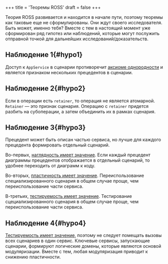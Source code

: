 +++
title = 'Теоремы ROSS'
draft = false
+++

Теория ROSS развивается и находится в начале пути, поэтому теоремы как таковые еще не сформулированы. Они ждут своего исследователя. Быть может, именно тебя? Вместе с тем в настоящий момент уже сформирован ряд гипотез или наблюдений, которые могут послужить отправной точкой для дальнейших исследований/доказательств.

## Наблюдение 1{#hypo1}

Доступ к `AppService` в сценарии противоречит [аксиоме однородности](../axioms/#uniform "Аксиома однородности — rossmanual.com") и является признаком нескольких прецедентов в сценарии.

## Наблюдение 2{#hypo2}

Если в операции есть `retainer`, то операция не является атомарной. `Retainer` — это признак сценария. Операцию с `retainer` придется разбить на субоперации, а затем объединить их в рамках сценария.

## Наблюдение 3{#hypo3}

Прецедент может быть описан частью сервиса, но лучше для каждого прецедента формировать отдельный сценарий.

Во-первых, [наглядность имеет значение](../axioms/#principles "Принципы ROSS — rossmanual.com"). Если каждый прецедент диаграммы прецедентов отображается в отдельный сценарий, то удобнее переходить от диаграмм к коду.

Во-вторых, [пластичность имеет значение](../axioms/#principles "Принципы ROSS — rossmanual.com"). Переиспользование специализированного сценария в общем случае проще, чем переиспользование части сервиса.

В-третьих, [тестируемость имеет значение](../axioms/#principles "Принципы ROSS — rossmanual.com"). Тестирование сцециализированного сценария в общем случае проще, чем переиспользование части сервиса.

## Наблюдение 4{#hypo4}

[Тестируемость имеет значение](../axioms/#principles "Принципы ROSS — rossmanual.com"), поэтому не следует помещать вызовы всех сценариев в один сервис. Ключевые сервисы, запускающие сценарии, формируют логические домены, которые являются основой модуляризации. Вместе с тем, любая модуляризация приводит к снижению пластичности.
